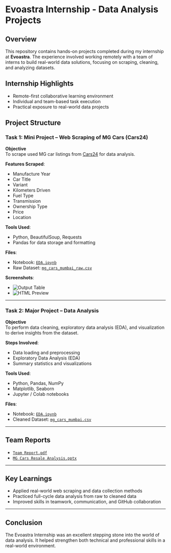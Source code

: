 # Evoastra Internship - Data Analysis Projects


## Overview
This repository contains hands-on projects completed during my internship at **Evoastra**. The experience involved working remotely with a team of interns to build real-world data solutions, focusing on scraping, cleaning, and analyzing datasets.

## Internship Highlights

- Remote-first collaborative learning environment  
- Individual and team-based task execution  
- Practical exposure to real-world data projects
  

## Project Structure

### Task 1: Mini Project – Web Scraping of MG Cars (Cars24)

**Objective**  
To scrape used MG car listings from [Cars24](https://www.cars24.com/buy-used-mg-cars-mumbai/) for data analysis.

**Features Scraped**:
- Manufacture Year  
- Car Title  
- Variant  
- Kilometers Driven  
- Fuel Type  
- Transmission  
- Ownership Type  
- Price  
- Location  

**Tools Used**:
- Python, BeautifulSoup, Requests  
- Pandas for data storage and formatting  

**Files**:
- Notebook: [`EDA.ipynb`](https://github.com/Vivekdesai25/Evoastra_Internship/blob/main/Task%201/Mini%20Project/EDA.ipynb)  
- Raw Dataset: [`mg_cars_mumbai_raw.csv`](https://github.com/Vivekdesai25/Evoastra_Internship/blob/main/Task%201/Mini%20Project/mg_cars_mumbai_raw.csv)

**Screenshots**:  
- ![Output Table](https://github.com/Vivekdesai25/Evoastra_Internship/blob/main/Task%201/Mini%20Project/Screenshots/mg_cars_output.png)  
- ![HTML Preview](https://github.com/Vivekdesai25/Evoastra_Internship/blob/main/Task%201/Mini%20Project/Screenshots/html_preview.png)

---

### Task 2: Major Project – Data Analysis

**Objective**  
To perform data cleaning, exploratory data analysis (EDA), and visualization to derive insights from the dataset.

**Steps Involved**:
- Data loading and preprocessing  
- Exploratory Data Analysis (EDA)  
- Summary statistics and visualizations  

**Tools Used**:
- Python, Pandas, NumPy  
- Matplotlib, Seaborn  
- Jupyter / Colab notebooks  

**Files**:
- Notebook: [`EDA.ipynb`](https://github.com/Vivekdesai25/Evoastra_Internship/blob/main/EDA.ipynb)  
- Cleaned Dataset: [`mg_cars_mumbai.csv`](https://github.com/Vivekdesai25/Evoastra_Internship/blob/main/DataSets/mg_cars_mumbai.csv)

---

## Team Reports

- [`Team Report.pdf`](https://github.com/Vivekdesai25/Evoastra_Internship/blob/main/Team%20Reports/Team%20Report.pdf)  
- [`MG Cars Resale Analysis.pptx`](https://github.com/Vivekdesai25/Evoastra_Internship/blob/main/Team%20Reports/MG%20Cars%20Resale%20Analysis.pptx)

---

## Key Learnings

- Applied real-world web scraping and data collection methods  
- Practiced full-cycle data analysis from raw to cleaned data  
- Improved skills in teamwork, communication, and GitHub collaboration  

---

## Conclusion

The Evoastra Internship was an excellent stepping stone into the world of data analysis. It helped strengthen both technical and professional skills in a real-world environment.
